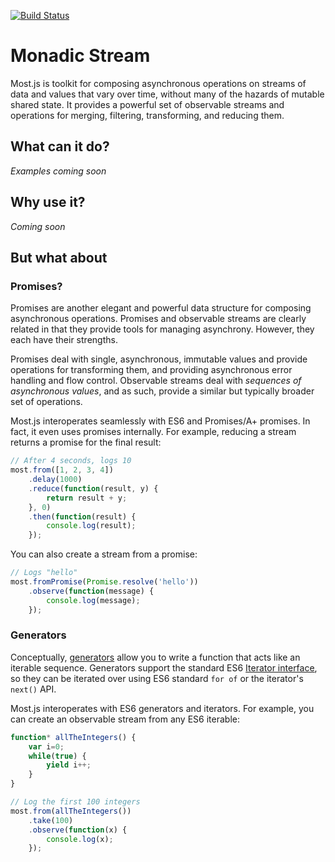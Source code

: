 [![Build Status](https://travis-ci.org/cujojs/most.svg?branch=master)](https://travis-ci.org/cujojs/most)

# Monadic Stream

Most.js is toolkit for composing asynchronous operations on streams of data and values that vary over time, without many of the hazards of mutable shared state.  It provides a powerful set of observable streams and operations for merging, filtering, transforming, and reducing them.

## What can it do?

*Examples coming soon*

## Why use it?

*Coming soon*

## But what about

### Promises?

Promises are another elegant and powerful data structure for composing asynchronous operations.  Promises and observable streams are clearly related in that they provide tools for managing asynchrony.  However, they each have their strengths.

Promises deal with single, asynchronous, immutable values and provide operations for transforming them, and providing asynchronous error handling and flow control.  Observable streams deal with *sequences of asynchronous values*, and as such, provide a similar but typically broader set of operations.

Most.js interoperates seamlessly with ES6 and Promises/A+ promises.  In fact, it even uses promises internally.  For example, reducing a stream returns a promise for the final result:

```js
// After 4 seconds, logs 10
most.from([1, 2, 3, 4])
	.delay(1000)
	.reduce(function(result, y) {
		return result + y;
	}, 0)
	.then(function(result) {
		console.log(result);
	});
```

You can also create a stream from a promise:

```js
// Logs "hello"
most.fromPromise(Promise.resolve('hello'))
	.observe(function(message) {
		console.log(message);
	});
```

### Generators

Conceptually, [generators](https://developer.mozilla.org/en-US/docs/Web/JavaScript/Reference/Statements/function*) allow you to write a function that acts like an iterable sequence.  Generators support the standard ES6 [Iterator interface](https://developer.mozilla.org/en-US/docs/Web/JavaScript/Guide/The_Iterator_protocol), so they can be iterated over using ES6 standard `for of` or the iterator's `next()` API.

Most.js interoperates with ES6 generators and iterators.  For example, you can create an observable stream from any ES6 iterable:

```js
function* allTheIntegers() {
	var i=0;
	while(true) {
		yield i++;
	}
}

// Log the first 100 integers
most.from(allTheIntegers())
	.take(100)
	.observe(function(x) {
		console.log(x);
	});
```
